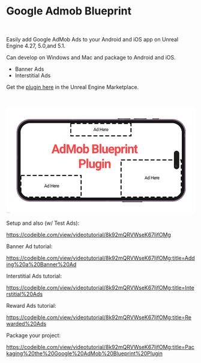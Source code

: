 # Google Admob Blueprint

<br>

Easily add Google AdMob Ads to your Android and iOS app on Unreal Engine 4.27, 5.0,and 5.1.

Can develop on Windows and Mac and package to Android and iOS.

- Banner Ads
- Interstitial Ads

Get the [plugin here](https://www.unrealengine.com/marketplace/en-US/product/admob-blueprint) in the Unreal Engine Marketplace.

<br>

![Plugin Image](./SS1V2.png)






Setup and also (w/ Test Ads):

https://codeible.com/view/videotutorial/8k92mQRVWseK67IjfOMg


Banner Ad tutorial:

https://codeible.com/view/videotutorial/8k92mQRVWseK67IjfOMg;title=Adding%20a%20Banner%20Ad


Interstitial Ads tutorial:

https://codeible.com/view/videotutorial/8k92mQRVWseK67IjfOMg;title=Interstitial%20Ads

Reward Ads tutorial:

https://codeible.com/view/videotutorial/8k92mQRVWseK67IjfOMg;title=Rewarded%20Ads

Package your project:

https://codeible.com/view/videotutorial/8k92mQRVWseK67IjfOMg;title=Packaging%20the%20Google%20AdMob%20Blueprint%20Plugin